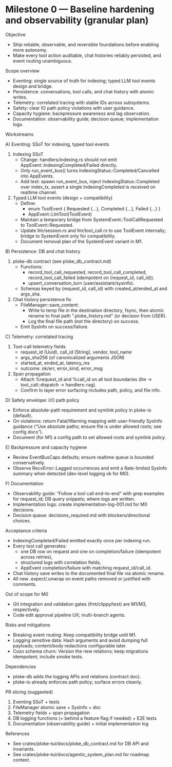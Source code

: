 # Milestone 0 — Baseline hardening and observability (granular plan)

Objective
- Ship reliable, observable, and reversible foundations before enabling more autonomy.
- Make every tool action auditable, chat histories reliably persisted, and event routing unambiguous.

Scope overview
- Eventing: single source of truth for indexing; typed LLM tool events design and bridge.
- Persistence: conversations, tool calls, and chat history with atomic writes.
- Telemetry: correlated tracing with stable IDs across subsystems.
- Safety: clear IO path policy violations with user guidance.
- Capacity hygiene: backpressure awareness and lag observation.
- Documentation: observability guide; decision queue; implementation logs.

Workstreams

A) Eventing: SSoT for indexing, typed tool events
1. Indexing SSoT
   - Change: handlers/indexing.rs should not emit AppEvent::IndexingCompleted/Failed directly.
   - Only run_event_bus() turns IndexingStatus::Completed/Cancelled into AppEvents.
   - Add test: spawn run_event_bus, inject IndexingStatus::Completed over index_tx, assert a single IndexingCompleted is received on realtime channel.
2. Typed LLM tool events (design + compatibility)
   - Define:
     - enum ToolEvent { Requested {…}, Completed {…}, Failed {…} }
     - AppEvent::LlmTool(ToolEvent)
   - Maintain a temporary bridge from SystemEvent::ToolCallRequested to ToolEvent::Requested.
   - Update llm/session.rs and llm/tool_call.rs to use ToolEvent internally; bridge to SystemEvent only for compatibility.
   - Document removal plan of the SystemEvent variant in M1.

B) Persistence: DB and chat history
1. ploke-db contract (see ploke_db_contract.md)
   - Functions:
     - record_tool_call_requested, record_tool_call_completed, record_tool_call_failed (idempotent on (request_id, call_id)).
     - upsert_conversation_turn (user/assistant/sysinfo).
   - Schemas keyed by (request_id, call_id) with created_at/ended_at and args_sha.
2. Chat history persistence fix
   - FileManager::save_content:
     - Write to temp file in the destination directory, fsync, then atomic rename to final path ".ploke_history.md" (or decision from USER).
     - Log the final file path (not the directory) on success.
   - Emit SysInfo on success/failure.

C) Telemetry: correlated tracing
1. Tool-call telemetry fields
   - request_id (Uuid), call_id (String), vendor, tool_name
   - args_sha256 (of canonicalized arguments JSON)
   - started_at, ended_at, latency_ms
   - outcome: ok/err, error_kind, error_msg
2. Span propagation
   - Attach %request_id and %call_id on all tool boundaries (llm → tool_call::dispatch → handlers::rag).
   - Confirm Io layer error surfacing includes path, policy, and file info.

D) Safety envelope: I/O path policy
- Enforce absolute-path requirement and symlink policy in ploke-io (default).
- On violations: return Fatal/Warning mapping with user-friendly SysInfo guidance (“Use absolute paths; ensure file is under allowed roots; see config docs”).
- Document (for M1) a config path to set allowed roots and symlink policy.

E) Backpressure and capacity hygiene
- Review EventBusCaps defaults; ensure realtime queue is bounded conservatively.
- Observe RecvError::Lagged occurrences and emit a Rate-limited SysInfo summary when detected (dev-level logging ok for M0).

F) Documentation
- Observability guide: “Follow a tool call end-to-end” with grep examples for request_id; DB query snippets; where logs are written.
- Implementation logs: create implementation-log-001.md for M0 decisions.
- Decision queue: decisions_required.md with blockers/directional choices.

Acceptance criteria
- IndexingCompleted/Failed emitted exactly once per indexing run.
- Every tool call generates:
  - one DB row on request and one on completion/failure (idempotent across retries),
  - structured logs with correlation fields,
  - AppEvent completion/failure with matching request_id/call_id.
- Chat history save writes to the documented final file via atomic rename.
- All new .expect/.unwrap on event paths removed or justified with comments.

Out of scope for M0
- Git integration and validation gates (fmt/clippy/test) are M1/M3, respectively.
- Code edit approval pipeline UX; multi-branch agents.

Risks and mitigations
- Breaking event routing: Keep compatibility bridge until M1.
- Logging sensitive data: Hash arguments and avoid dumping full payloads; content/body redactions configurable later.
- Cozo schema churn: Version the new relations; keep migrations idempotent; include smoke tests.

Dependencies
- ploke-db adds the logging APIs and relations (contract doc).
- ploke-io already enforces path policy; surface errors cleanly.

PR slicing (suggested)
1) Eventing SSoT + tests
2) FileManager atomic save + SysInfo + doc
3) Telemetry fields + span propagation
4) DB logging functions (+ behind a feature flag if needed) + E2E tests
5) Documentation (observability guide) + initial implementation log

References
- See crates/ploke-tui/docs/ploke_db_contract.md for DB API and invariants.
- See crates/ploke-tui/docs/agentic_system_plan.md for roadmap context.
